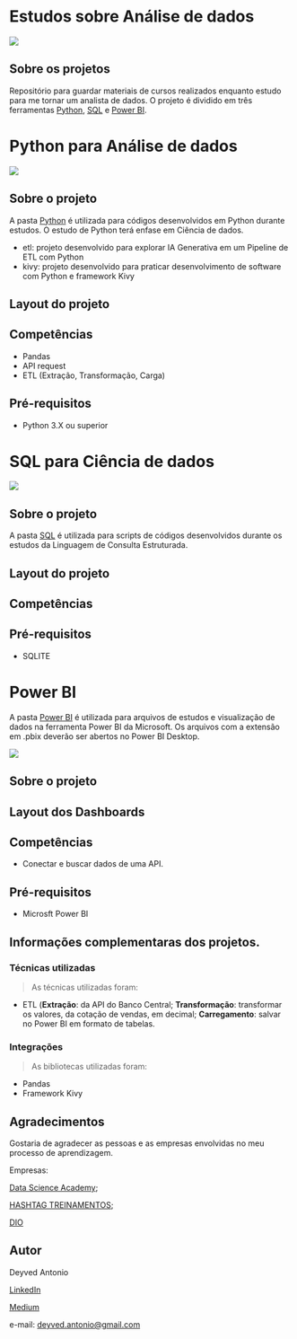 # Estudos sobre Análise de dados
[![](https://img.shields.io/github/license/deyvedantonio/readme_atrativo)](https://github.com/DeyvedAntonio/Estudos_Analista/blob/main/LICENSE)

## Sobre os projetos
Repositório para guardar materiais de cursos realizados enquanto estudo para me tornar um analista de dados. O projeto é dividido em três ferramentas [Python](https://github.com/DeyvedAntonio/Estudos_Analista#python-para-an%C3%A1lise-de-dados), [SQL](https://github.com/DeyvedAntonio/Estudos_Analista#sql-para-ci%C3%AAncia-de-dados) e [Power BI](https://github.com/DeyvedAntonio/Estudos_Analista#power-bi).

# Python para Análise de dados
![](https://img.shields.io/badge/Python-3776AB?style=for-the-badge&logo=python&logoColor=white)

## Sobre o projeto
A pasta [Python](https://github.com/DeyvedAntonio/Estudos_Analista/tree/main/python) é utilizada para códigos desenvolvidos em Python durante estudos. O estudo de Python terá enfase em Ciência de dados.

- etl: projeto desenvolvido para explorar IA Generativa em um Pipeline de ETL com Python
- kivy: projeto desenvolvido para praticar desenvolvimento de software com Python e framework Kivy

## Layout do projeto


## Competências
- Pandas
- API request
- ETL (Extração, Transformação, Carga)

## Pré-requisitos
- Python 3.X ou superior


# SQL para Ciência de dados
![](https://img.shields.io/badge/-SQL-orange?style=plastic)

## Sobre o projeto
A pasta [SQL]() é utilizada para scripts de códigos desenvolvidos durante os estudos da Linguagem de Consulta Estruturada.

## Layout do projeto


## Competências


## Pré-requisitos
- SQLITE


# Power BI
A pasta [Power BI](https://github.com/DeyvedAntonio/Estudos_Analista/tree/main/Power%20BI) é utilizada para arquivos de estudos e visualização de dados na ferramenta Power BI da Microsoft. Os arquivos com a extensão em .pbix deverão ser abertos no Power BI Desktop.

![](https://img.shields.io/badge/Microsoft-Power%20BI-blue?style=plastic&logo=Microsoft)

## Sobre o projeto

## Layout dos Dashboards

## Competências
- Conectar e buscar dados de uma API.

## Pré-requisitos
- Microsft Power BI


## Informações complementaras dos projetos.

### Técnicas utilizadas

>As técnicas utilizadas foram:
- ETL (**Extração**: da API do Banco Central; **Transformação**: transformar os valores, da cotação de vendas, em decimal; **Carregamento**: salvar no Power BI em formato de tabelas.


### Integrações

>As bibliotecas utilizadas foram:
- Pandas
- Framework Kivy


## Agradecimentos
Gostaria de agradecer as pessoas e as empresas envolvidas no meu processo de aprendizagem.

Empresas:

[Data Science Academy](https://www.datascienceacademy.com.br/);

[HASHTAG TREINAMENTOS](https://www.hashtagtreinamentos.com/);

[DIO](https://web.dio.me/)

## Autor
Deyved Antonio

[LinkedIn](https://www.linkedin.com/in/deyvedantonio/)

[Medium](https://medium.com/@deyved.antonio)

e-mail: deyved.antonio@gmail.com

